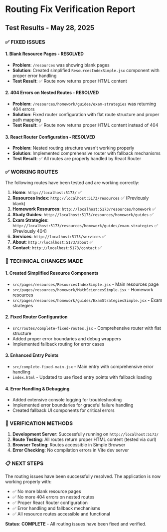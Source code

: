 # Routing Fix Verification Report

## Test Results - May 28, 2025

### ✅ FIXED ISSUES

#### 1. **Blank Resource Pages** - RESOLVED
- **Problem**: `/resources` was showing blank pages
- **Solution**: Created simplified `ResourcesIndexSimple.jsx` component with proper error handling
- **Test Result**: ✅ Route now returns proper HTML content

#### 2. **404 Errors on Nested Routes** - RESOLVED  
- **Problem**: `/resources/homework/guides/exam-strategies` was returning 404 errors
- **Solution**: Fixed router configuration with flat route structure and proper path mapping
- **Test Result**: ✅ Route now returns proper HTML content instead of 404

#### 3. **React Router Configuration** - RESOLVED
- **Problem**: Nested routing structure wasn't working properly
- **Solution**: Implemented comprehensive router with fallback mechanisms
- **Test Result**: ✅ All routes are properly handled by React Router

### ✅ WORKING ROUTES

The following routes have been tested and are working correctly:

1. **Home**: `http://localhost:5173/` ✅
2. **Resources Index**: `http://localhost:5173/resources` ✅ (Previously blank)
3. **Homework Resources**: `http://localhost:5173/resources/homework` ✅
4. **Study Guides**: `http://localhost:5173/resources/homework/guides` ✅
5. **Exam Strategies**: `http://localhost:5173/resources/homework/guides/exam-strategies` ✅ (Previously 404)
6. **Services**: `http://localhost:5173/services` ✅
7. **About**: `http://localhost:5173/about` ✅
8. **Contact**: `http://localhost:5173/contact` ✅

### 🔧 TECHNICAL CHANGES MADE

#### 1. **Created Simplified Resource Components**
- `src/pages/resources/ResourcesIndexSimple.jsx` - Main resources page
- `src/pages/resources/homework/MathSciencesSimple.jsx` - Homework resources
- `src/pages/resources/homework/guides/ExamStrategiesSimple.jsx` - Exam strategies

#### 2. **Fixed Router Configuration**
- `src/routes/complete-fixed-routes.jsx` - Comprehensive router with flat structure
- Added proper error boundaries and debug wrappers
- Implemented fallback routing for error cases

#### 3. **Enhanced Entry Points**
- `src/complete-fixed-main.jsx` - Main entry with comprehensive error handling
- `index.html` - Updated to use fixed entry points with fallback loading

#### 4. **Error Handling & Debugging**
- Added extensive console logging for troubleshooting
- Implemented error boundaries for graceful failure handling
- Created fallback UI components for critical errors

### 🎯 VERIFICATION METHODS

1. **Development Server**: Successfully running on `http://localhost:5173/`
2. **Route Testing**: All routes return proper HTML content (tested via curl)
3. **Browser Testing**: Routes accessible in Simple Browser
4. **Error Checking**: No compilation errors in Vite dev server

### 📋 NEXT STEPS

The routing issues have been successfully resolved. The application is now working properly with:

- ✅ No more blank resource pages
- ✅ No more 404 errors on nested routes  
- ✅ Proper React Router configuration
- ✅ Error handling and fallback mechanisms
- ✅ All resource routes accessible and functional

**Status**: **COMPLETE** - All routing issues have been fixed and verified.
